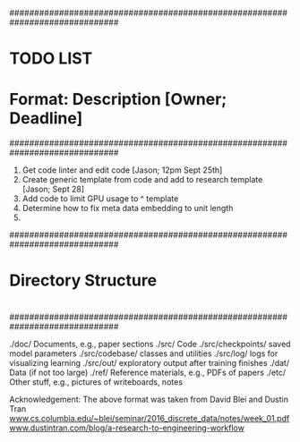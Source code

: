 ##############################################################################
#                                TODO LIST                                   #
#                                                                            #
#                     Format: Description [Owner; Deadline]                  #
##############################################################################

1. Get code linter and edit code [Jason; 12pm Sept 25th]
2. Create generic template from code and add to research template [Jason; Sept 28]
3. Add code to limit GPU usage to ^ template
4. Determine how to fix meta data embedding to unit length  
5. 

##############################################################################
#                                                                            #
#                             Directory Structure                            #
#                                                                            #
##############################################################################

./doc/          Documents, e.g., paper sections
./src/          Code
    ./src/checkpoints/       saved model parameters
    ./src/codebase/          classes and utilities
    ./src/log/               logs for visualizing learning
    ./src/out/               exploratory output after training finishes
./dat/          Data (if not too large)
./ref/          Reference materials, e.g., PDFs of papers
./etc/          Other stuff, e.g., pictures of writeboards, notes


Acknowledgement:
The above format was taken from David Blei and Dustin Tran
www.cs.columbia.edu/~blei/seminar/2016_discrete_data/notes/week_01.pdf
www.dustintran.com/blog/a-research-to-engineering-workflow
